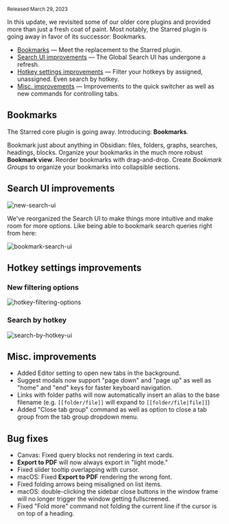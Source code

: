 <small>Released March 29, 2023</small>

In this update, we revisited some of our older core plugins and provided more than just a fresh coat of paint. Most notably, the Starred plugin is going away in favor of its successor: Bookmarks.

- [Bookmarks](#bookmarks) — Meet the replacement to the Starred plugin.
- [Search UI improvements](#search-ui-improvements) — The Global Search UI has undergone a refresh.
- [Hotkey settings improvements](#hotkey-settings-improvements) — Filter your hotkeys by assigned, unassigned. Even search by hotkey.
- [Misc. improvements](#misc-improvements) — Improvements to the quick switcher as well as new commands for controlling tabs.

## Bookmarks

The Starred core plugin is going away. Introducing: **Bookmarks**.

Bookmark just about anything in Obsidian: files, folders, graphs, searches, headings, blocks. Organize your bookmarks in the much more robust **Bookmark view**. Reorder bookmarks with drag-and-drop. Create _Bookmark Groups_ to organize your bookmarks into collapsible sections.

## Search UI improvements

<img alt="new-search-ui" src="https://user-images.githubusercontent.com/693981/228591430-6583bd93-f289-4ebb-ad5e-471db25f808e.png">

We've reorganized the Search UI to make things more intuitive and make room for more options. Like being able to bookmark search queries right from here:

<img alt="bookmark-search-ui" src="https://user-images.githubusercontent.com/693981/228591803-06d2bb79-8192-427b-8c6e-daaef08c84ec.png">

## Hotkey settings improvements

### New filtering options

<img alt="hotkey-filtering-options" src="https://user-images.githubusercontent.com/693981/228592343-74ad4f95-3efe-409e-8f3e-435b3741e334.png">

### Search by hotkey

<img alt="search-by-hotkey-ui" src="https://user-images.githubusercontent.com/693981/228592415-db073fdd-5140-4c99-bd2d-1e7b6d419a42.png">

## Misc. improvements

- Added Editor setting to open new tabs in the background.
- Suggest modals now support "page down" and "page up" as well as "home" and "end"  keys for faster keyboard navigation.
- Links with folder paths will now automatically insert an alias to the base filename (e.g. `[[folder/file]]` will expand to `[[folder/file|file]]`)
- Added "Close tab group" command as well as option to close a tab group from the tab group dropdown menu.

## Bug fixes

- Canvas: Fixed query blocks not rendering in text cards.
- **Export to PDF** will now always export in "light mode."
- Fixed slider tooltip overlapping with cursor.
- macOS: Fixed **Export to PDF** rendering the wrong font.
- Fixed folding arrows being misaligned on list items.
- macOS: double-clicking the sidebar close buttons in the window frame will no longer trigger the window getting fullscreened.
- Fixed "Fold more" command not folding the current line if the cursor is on top of a heading.
